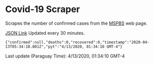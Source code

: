 # Covid-19 Scraper

Scrapes the number of confirmed cases from the [MSPBS](https://www.mspbs.gov.py/covid-19.php) web page.

[JSON Link](https://jmayalag.github.io/covid19-scrape/cases.json)
Updated every 30 minutes.
```
{"confirmed":null,"deaths":0,"recovered":0,"timestamp":"2020-04-13T05:34:10.801Z","pyt":"4/13/2020, 01:34:10 GMT-4"}
```
Last update (Paraguay Time): 4/13/2020, 01:34:10 GMT-4